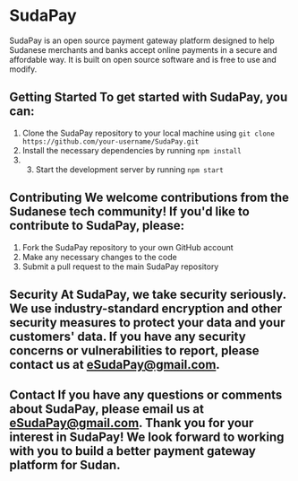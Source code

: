 # SudaPay

SudaPay is an open source payment gateway platform designed to help Sudanese merchants and banks accept online payments in a secure and affordable way. It is built on open source software and is free to use and modify.

## Getting Started To get started with SudaPay, you can:

1. Clone the SudaPay repository to your local machine using `git clone https://github.com/your-username/SudaPay.git`
2. Install the necessary dependencies by running `npm install`
3. 3. Start the development server by running `npm start`

## Contributing We welcome contributions from the Sudanese tech community! If you'd like to contribute to SudaPay, please:

1.  Fork the SudaPay repository to your own GitHub account
2.  Make any necessary changes to the code
3.  Submit a pull request to the main SudaPay repository

## Security At SudaPay, we take security seriously. We use industry-standard encryption and other security measures to protect your data and your customers' data. If you have any security concerns or vulnerabilities to report, please contact us at eSudaPay@gmail.com.

## Contact If you have any questions or comments about SudaPay, please email us at eSudaPay@gmail.com. Thank you for your interest in SudaPay! We look forward to working with you to build a better payment gateway platform for Sudan.
